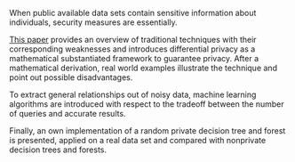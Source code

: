 When public available data sets contain sensitive information about individuals, security measures are essentially.

[This paper](https://github.com/StefanHanisch/DifferentialPrivacy/blob/master/DifferentialPrivacyForDecisionTrees.pdf) provides an overview of traditional techniques with their corresponding weaknesses and introduces differential privacy as a mathematical substantiated framework to guarantee privacy. 
After a mathematical derivation, real world examples illustrate the technique and point out possible disadvantages.

To extract general relationships out of noisy data, machine learning algorithms are introduced with respect to the tradeoff between the number of queries and accurate results. 

Finally, an own implementation of a random private decision tree and forest is presented, applied on a real data set and compared with nonprivate decision trees and forests.